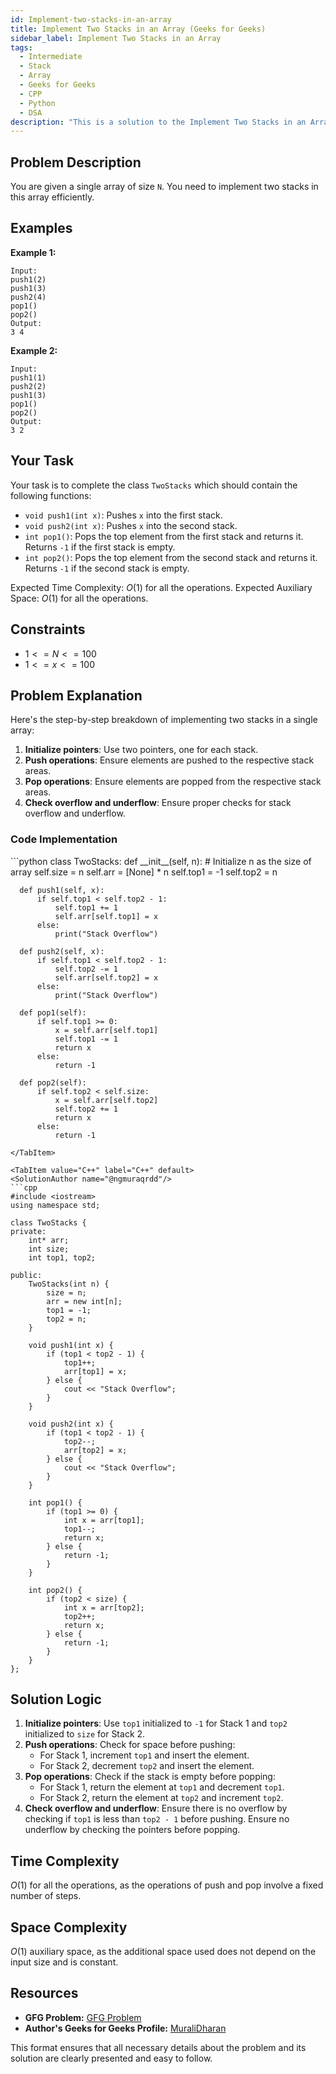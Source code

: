 ```yaml
---
id: Implement-two-stacks-in-an-array
title: Implement Two Stacks in an Array (Geeks for Geeks)
sidebar_label: Implement Two Stacks in an Array
tags:
  - Intermediate
  - Stack
  - Array
  - Geeks for Geeks
  - CPP
  - Python
  - DSA
description: "This is a solution to the Implement Two Stacks in an Array problem on Geeks for Geeks."
---
```


## Problem Description

You are given a single array of size `N`. You need to implement two stacks in this array efficiently.

## Examples

**Example 1:**
```
Input:
push1(2)
push1(3)
push2(4)
pop1()
pop2()
Output:
3 4
```

**Example 2:**
```
Input:
push1(1)
push2(2)
push1(3)
pop1()
pop2()
Output:
3 2
```

## Your Task

Your task is to complete the class `TwoStacks` which should contain the following functions:
- `void push1(int x)`: Pushes `x` into the first stack.
- `void push2(int x)`: Pushes `x` into the second stack.
- `int pop1()`: Pops the top element from the first stack and returns it. Returns `-1` if the first stack is empty.
- `int pop2()`: Pops the top element from the second stack and returns it. Returns `-1` if the second stack is empty.

Expected Time Complexity: $O(1)$ for all the operations.
Expected Auxiliary Space: $O(1)$ for all the operations.

## Constraints

- $1 <= N <= 100$
- $1 <= x <= 100$

## Problem Explanation

Here's the step-by-step breakdown of implementing two stacks in a single array:

1. **Initialize pointers**: Use two pointers, one for each stack.
2. **Push operations**: Ensure elements are pushed to the respective stack areas.
3. **Pop operations**: Ensure elements are popped from the respective stack areas.
4. **Check overflow and underflow**: Ensure proper checks for stack overflow and underflow.

### Code Implementation

<Tabs>
  <TabItem value="Python" label="Python" default>
  <SolutionAuthor name="@ngmuraqrdd"/>
  ```python
  class TwoStacks:
      def __init__(self, n):  # Initialize n as the size of array
          self.size = n
          self.arr = [None] * n
          self.top1 = -1
          self.top2 = n

      def push1(self, x):
          if self.top1 < self.top2 - 1:
              self.top1 += 1
              self.arr[self.top1] = x
          else:
              print("Stack Overflow")

      def push2(self, x):
          if self.top1 < self.top2 - 1:
              self.top2 -= 1
              self.arr[self.top2] = x
          else:
              print("Stack Overflow")

      def pop1(self):
          if self.top1 >= 0:
              x = self.arr[self.top1]
              self.top1 -= 1
              return x
          else:
              return -1

      def pop2(self):
          if self.top2 < self.size:
              x = self.arr[self.top2]
              self.top2 += 1
              return x
          else:
              return -1
  ```
  </TabItem>

  <TabItem value="C++" label="C++" default>
  <SolutionAuthor name="@ngmuraqrdd"/>
  ```cpp
  #include <iostream>
  using namespace std;

  class TwoStacks {
  private:
      int* arr;
      int size;
      int top1, top2;

  public:
      TwoStacks(int n) {
          size = n;
          arr = new int[n];
          top1 = -1;
          top2 = n;
      }

      void push1(int x) {
          if (top1 < top2 - 1) {
              top1++;
              arr[top1] = x;
          } else {
              cout << "Stack Overflow";
          }
      }

      void push2(int x) {
          if (top1 < top2 - 1) {
              top2--;
              arr[top2] = x;
          } else {
              cout << "Stack Overflow";
          }
      }

      int pop1() {
          if (top1 >= 0) {
              int x = arr[top1];
              top1--;
              return x;
          } else {
              return -1;
          }
      }

      int pop2() {
          if (top2 < size) {
              int x = arr[top2];
              top2++;
              return x;
          } else {
              return -1;
          }
      }
  };
  ```
  </TabItem>
</Tabs>

## Solution Logic

1. **Initialize pointers**: Use `top1` initialized to `-1` for Stack 1 and `top2` initialized to `size` for Stack 2.
2. **Push operations**: Check for space before pushing:
    - For Stack 1, increment `top1` and insert the element.
    - For Stack 2, decrement `top2` and insert the element.
3. **Pop operations**: Check if the stack is empty before popping:
    - For Stack 1, return the element at `top1` and decrement `top1`.
    - For Stack 2, return the element at `top2` and increment `top2`.
4. **Check overflow and underflow**: Ensure there is no overflow by checking if `top1` is less than `top2 - 1` before pushing. Ensure no underflow by checking the pointers before popping.

## Time Complexity

$O(1)$ for all the operations, as the operations of push and pop involve a fixed number of steps.

## Space Complexity

$O(1)$ auxiliary space, as the additional space used does not depend on the input size and is constant.

## Resources

- **GFG Problem:** [GFG Problem](https://www.geeksforgeeks.org/implement-two-stacks-in-an-array/)
- **Author's Geeks for Geeks Profile:** [MuraliDharan](https://www.geeksforgeeks.org/user/ngmuraqrdd/)

This format ensures that all necessary details about the problem and its solution are clearly presented and easy to follow.